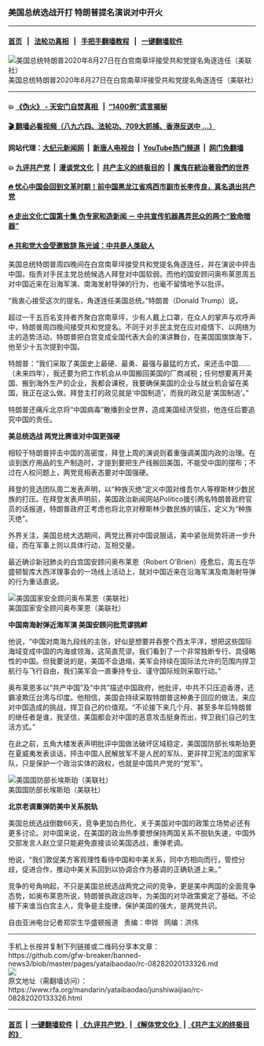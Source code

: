 ### 美国总统选战开打 特朗普提名演说对中开火
------------------------

#### [首页](https://github.com/gfw-breaker/banned-news3/blob/master/README.md) &nbsp;&nbsp;|&nbsp;&nbsp; [法轮功真相](https://github.com/begood0513/basic/blob/master/README.md)  &nbsp;&nbsp;|&nbsp;&nbsp; [手把手翻墙教程](https://github.com/gfw-breaker/guides/wiki)  &nbsp;&nbsp;|&nbsp;&nbsp; [一键翻墙软件](https://github.com/gfw-breaker/nogfw/blob/master/README.md)  



<div id="headerimg">
 <img alt="美国总统特朗普2020年8月27日在白宫南草坪接受共和党提名角逐连任（美联社）" src="https://www.rfa.org/mandarin/yataibaodao/junshiwaijiao/rc-08282020133326.html/rc0828x.jpg/@@images/711c9032-4631-42c0-bc11-8ae252c1fcb6.jpeg" title="美国总统特朗普2020年8月27日在白宫南草坪接受共和党提名角逐连任（美联社）"/>
 <div id="headerimgcontents">
  <div id="headerimgcaption">
   <span>
    美国总统特朗普2020年8月27日在白宫南草坪接受共和党提名角逐连任（美联社）
   </span>
   <!-- zoomattribute -->
  </div>
  <!-- headerimgcaption -->
 </div>
 <!-- headerimagecontents -->
</div>

<hr/>


#### 💥 [《伪火》 - 天安门自焚真相 ](http://141.164.51.119:10000/videos/blog/weihuo.html)&nbsp; |&nbsp; [“1400例”谎言揭秘  ](http://141.164.51.119:10000/videos/blog/jiexi1400.html)

#### [ 🎬  翻墙必看视频（八九六四、法轮功、709大抓捕、香港反送中 ...）](https://github.com/gfw-breaker/links/blob/master/banned.md)

#### 网站代理：[大纪元新闻网](http://167.172.10.89:10080/gb/) &nbsp;|&nbsp; [新唐人电视台](http://167.172.10.89:8808/gb/)  &nbsp;|&nbsp; [YouTube热门频道](http://158.247.203.241/youtube.html) &nbsp;|&nbsp; [网门免翻墙](http://158.247.203.241:11000/show.aspx?name=ogHome)

#### 💥 [九评共产党](http://141.164.51.119:10000/videos/res/jiuping/)&nbsp; |&nbsp; [漫谈党文化](http://141.164.51.119:10000/videos/res/mtdwh/)&nbsp; |&nbsp; [共产主义的终极目的](http://141.164.51.119:10000/videos/res/zjmd/)&nbsp; |&nbsp; [魔鬼在統治著我們的世界](http://141.164.51.119:10000/videos/res/TheSpecter/)  

#### [ 🔥  忧心中国会回到文革时期！前中国黑龙江省鸡西市副市长李传良，真名退出共产党](http://141.164.51.119:10000/videos/news/quit01.html)

#### [ 🔥  走出文化亡国第十集 伪专家和造新闻 － 中共宣传机器愚弄民众的两个“致命暗器”](http://141.164.51.119:10000/videos/news/../res/zcwhwg/index.html)

#### [ 🔥  共和党大会受邀致辞 陈光诚：中共是人类敌人](http://141.164.51.119:10000/videos/news/cgc.html)

<div id="storytext">
 <div>
  <div class="slot_header">
  </div>
 </div>
 <p>
  美国总统特朗普周四晚间在白宫南草坪接受共和党提名角逐连任，并在演说中抨击中国，指责对手民主党总统候选人拜登对中国软弱。而他的国安顾问奥布莱恩周五对中国近来在沿海军演、南海发射导弹的行为，也毫不留情地予以批评。
 </p>
 <p>
  “我衷心接受这次的提名，角逐连任美国总统。”特朗普（Donald Trump）说。
 </p>
 <p>
  超过一千五百名支持者齐聚白宫南草坪，少有人戴上口罩，在众人的掌声与欢呼声中，特朗普周四晚间接受共和党提名。不同于对手民主党在应对疫情下、以网络为主的造势活动，特朗普把白宫变成全国代表大会的演讲舞台，在美国国旗旗海下，他至少十五次提到中国。
 </p>
 <p>
  特朗普：“我们采取了美国史上最硬、最勇、最强与最猛的方式，来还击中国……（未来四年），我还要为把工作机会从中国搬回美国的厂商减税；任何想要离开美国、搬到海外生产的企业，我都会课税，我要确保美国的企业与就业机会留在美国，我正在这么做。拜登主打的政见就是‘中国制造’，而我的政见是‘美国制造’。”
 </p>
 <p>
  特朗普还痛斥北京将“中国病毒”散播到全世界，造成美国经济受损，他连任后要追究中国的责任。
 </p>
 <p>
 </p>
 <p>
 </p>
 <p>
  <b>
   美总统选战 两党比赛谁对中国更强硬
  </b>
 </p>
 <p>
  相较于特朗普抨击中国的高密度，拜登上周的演说则着重强调美国内政的治理。在谈到医疗用品的生产制造时，才提到要把生产线搬回美国，不能受中国的摆布；不过在人权问题上，两党竞相表态要对中国强硬。
 </p>
 <p>
  拜登的竞选团队周二发表声明，以“种族灭绝”定义中国对维吾尔人等穆斯林少数民族的打压。在拜登发表声明前，美国政治新闻网站Politico援引两名特朗普政府官员的话报道，特朗普政府正考虑也将北京对穆斯林少数民族的镇压，定义为“种族灭绝”。
 </p>
 <p>
  外界关注，美国总统大选期间，两党比赛对中国说狠话，美中紧张局势将进一步升级，而在军事上则以具体行动，互相交量。
 </p>
 <p>
  最近确诊新冠肺炎的白宫国安顾问奥布莱恩（Robert O'Brien）痊愈后，周五在华盛顿智库大西洋理事会的一场线上活动上，就对中国近来在沿海军演及南海射导弹的行为重话直说。
 </p>
 <p>
  <div class="image-inline captioned" style="width:680px;">
   <div style="width:680px;">
    <img alt="美国国家安全顾问奥布莱恩（美联社）" src="https://www.rfa.org/mandarin/yataibaodao/junshiwaijiao/rc-08282020133326.html/jt0625.jpg" title="美国国家安全顾问奥布莱恩（美联社）"/>
   </div>
   <div class="image-caption">
    <span style="width:680px;">
     美国国家安全顾问奥布莱恩（美联社）
    </span>
    <span class="copyright">
    </span>
   </div>
  </div>
 </p>
 <p>
 </p>
 <p>
  <b>
   中国南海射弹近海军演 美国安顾问批荒谬挑衅
  </b>
 </p>
 <p>
  他说，“中国对南海九段线的主张，好似是想要并吞整个西太平洋，想把这些国际海域变成中国的内海或领海，这简直荒谬。我们看到了一个非常独断专行、具侵略性的中国。但我要说的是，美国不会退缩，美军会持续在国际法允许的范围内捍卫航行与飞行自由，我们美军会一直秉持专业、谨守国际规则采取行动。”
 </p>
 <p>
  奥布莱恩多以“共产中国”及“中共”描述中国政府，他批评，中共不只压迫香港，还霸凌欺压台湾与印度。他相信，美国会持续采取特朗普这种勇于回应的做法，来应对中国造成的挑战，捍卫自己的价值观。“不论接下来几个月、甚至多年后特朗普的继任者是谁，我坚信，美国都会对中国的恶意攻击挺身而出，捍卫我们自己的生活方式。”
 </p>
 <p>
  在此之前，五角大楼发表声明批评中国做法破坏区域稳定，美国国防部长埃斯珀更在夏威夷发表谈话，抨击中国人民解放军不是人民的军队、更非捍卫宪法的国家军队，只是保护一个政治实体的政权，也就是中国共产党的“党军”。
 </p>
 <p>
  <div class="image-inline captioned" style="width:622px;">
   <div style="width:622px;">
    <img alt="美国国防部长埃斯珀（美联社）" src="https://www.rfa.org/mandarin/yataibaodao/junshiwaijiao/rc-08282020133326.html/rc0828f.jpg" title="美国国防部长埃斯珀（美联社）"/>
   </div>
   <div class="image-caption">
    <span style="width:622px;">
     美国国防部长埃斯珀（美联社）
    </span>
    <span class="copyright">
    </span>
   </div>
  </div>
 </p>
 <p>
 </p>
 <p>
  <b>
   北京老调重弹防美中关系脱轨
  </b>
 </p>
 <p>
  美国总统选战倒数66天，竞争更加白热化，关于美国对中国的政策立场势必还有更多讨论。对中国来说，在美国的政治热季要想保持两国关系不脱轨失速，中国外交部发言人赵立坚只能避免直接谈论美国选战，重弹老调。
 </p>
 <p>
  他说，“我们敦促美方客观理性看待中国和中美关系，同中方相向而行，管控分歧，促进合作，推动中美关系回到以协调合作为基调的正确轨道上来。”
 </p>
 <p>
  竞争的号角响起，不只是美国总统选战两党之间的竞争，更是美中两国的全面竞争态势，如奥布莱恩所说，特朗普执政这四年，为美国的对华政策奠定了基础。不论接下来谁当白宫主人，竞争是主旋律，保护美国的强大，是两党共识。
 </p>
 <p>
 </p>
 <p>
  自由亚洲电台记者郑崇生华盛顿报道   责编：申铧   网编：洪伟
 </p>
</div>

<hr/>
手机上长按并复制下列链接或二维码分享本文章：<br/>
https://github.com/gfw-breaker/banned-news3/blob/master/pages/yataibaodao/rc-08282020133326.md <br/>
<a href='https://github.com/gfw-breaker/banned-news3/blob/master/pages/yataibaodao/rc-08282020133326.md'><img src='https://github.com/gfw-breaker/banned-news3/blob/master/pages/yataibaodao/rc-08282020133326.md.png'/></a> <br/>
原文地址（需翻墙访问）：https://www.rfa.org/mandarin/yataibaodao/junshiwaijiao/rc-08282020133326.html


------------------------
#### [首页](https://github.com/gfw-breaker/banned-news3/blob/master/README.md) &nbsp;|&nbsp; [一键翻墙软件](https://github.com/gfw-breaker/nogfw/blob/master/README.md) &nbsp;| [《九评共产党》](https://github.com/gfw-breaker/9ping.md/blob/master/README.md#九评之一评共产党是什么) | [《解体党文化》](https://github.com/gfw-breaker/jtdwh.md/blob/master/README.md) | [《共产主义的终极目的》](https://github.com/gfw-breaker/gczydzjmd.md/blob/master/README.md)


<img src='http://gfw-breaker.win/banned-news3/pages/yataibaodao/rc-08282020133326.md' width='0px' height='0px'/>
